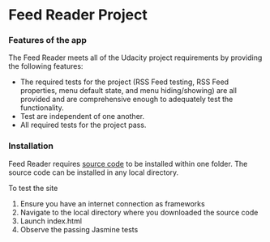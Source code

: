 # Feed Reader Project

### Features of the app

The Feed Reader meets all of the Udacity project requirements by providing the following features:
* The required tests for the project (RSS Feed testing, RSS Feed properties, menu default state, and menu hiding/showing) are all provided and are comprehensive enough to adequately test the functionality.
* Test are independent of one another.
* All required tests for the project pass.

### Installation

Feed Reader requires [source code](https://github.com/alexagran/frontend-nanodegree-feedreader) to be installed within one folder. The source code can be installed in any local directory. 

To test the site
1. Ensure you have an internet connection as frameworks
2. Navigate to the local directory where you downloaded the source code
3. Launch index.html
4. Observe the passing Jasmine tests
